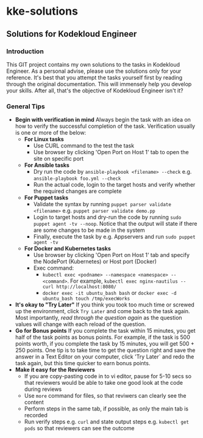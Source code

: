 # kke-solutions
## Solutions for Kodekloud Engineer
### Introduction
This GIT project contains my own solutions to the tasks in Kodekloud Engineer. As a personal advise, please use the solutions only for your reference. It's best that you attempt the tasks yourself first by reading through the original documentation. This will immensely help you develop your skills. After all, that's the objective of Kodekloud Engineer isn't it?

### General Tips
* **Begin with verification in mind**
    Always begin the task with an idea on how to verify the successful completion of the task. Verification usually is one or more of the below:
    * **For Linux tasks**
      * Use CURL command to the test the task
      * Use browser by clicking 'Open Port on Host 1' tab to open the site on specific port
    * **For Ansible tasks**
      * Dry run the code by `ansible-playbook <filename> --check` e.g. `ansible-playbook foo.yml --check`
      * Run the actual code, login to the target hosts and verify whether the required changes are complete 
    * **For Puppet tasks**
      * Validate the syntax by running `puppet parser validate <filename>` e.g. `puppet parser validate demo.pp`
      * Login to target hosts and dry-run the code by running `sudo puppet agent -tv --noop`. Notice that the output will state if there are some changes to be made in the system
      * Finally, execute the task by e.g. Appservers and run `sudo puppet agent -tv` 
    * **For Docker and Kubernetes tasks**
      * Use browser by clicking 'Open Port on Host 1' tab and specify the NodePort (Kubernetes) or Host port (Docker)
      * Exec command:
        * `kubectl exec <podname> --namespace <namespace> -- <command>`. For example, `kubectl exec nginx-nautilus -- curl http://localhost:8080/`
        * `docker exec -it ubuntu_bash bash` or `docker exec -d ubuntu_bash touch /tmp/execWorks`
* **It's okay to "Try Later"**
  If you think you took too much time or screwed up the environment, click `Try Later` and come back to the task again. Most importantly, *read through the question again* as the question values will change with each reload of the question.
* **Go for Bonus points**
  If you complete the task within 15 minutes, you get half of the task points as bonus points. For example, if the task is 500 points worth, if you complete the task by 15 minutes, you will get 500 + 250 points. One tip is to take time to get the question right and save the answer in a Text Editor on your computer, click 'Try Later` and redo the task again, but this time quicker to earn bonus points.
* **Make it easy for the Reviewers** 
  * If you are copy-pasting code in to vi editor, pause for 5-10 secs so that reviewers would be able to take one good look at the code during reviews
  * Use `more` command for files, so that reviwers can clearly see the content
  * Perform steps in the same tab, if possible, as only the main tab is recorded
  * Run verify steps e.g. `curl` and state output steps e.g. `kubectl get pods` so that reviewers can see the outcome



